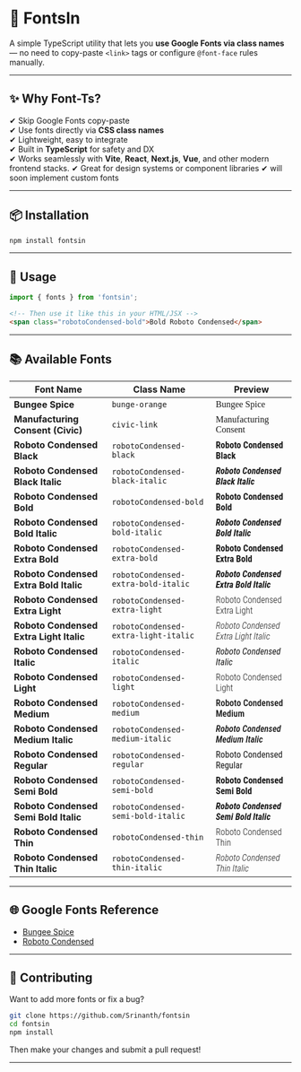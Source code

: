 # 🎨 FontsIn

A simple TypeScript utility that lets you **use Google Fonts via class names** — no need to copy-paste `<link>` tags or configure `@font-face` rules manually.

---

## ✨ Why Font-Ts?

✔ Skip Google Fonts copy-paste  
✔ Use fonts directly via **CSS class names**  
✔ Lightweight, easy to integrate  
✔ Built in **TypeScript** for safety and DX  
✔ Works seamlessly with **Vite**, **React**, **Next.js**, **Vue**, and other modern frontend stacks.
✔ Great for design systems or component libraries
✔ will soon implement custom fonts

---


## 📦 Installation

```bash
npm install fontsin
```

---

## 🚀 Usage

```ts
import { fonts } from 'fontsin';

```

```html
<!-- Then use it like this in your HTML/JSX -->
<span class="robotoCondensed-bold">Bold Roboto Condensed</span>
```

---

## 📚 Available Fonts

| Font Name | Class Name | Preview |
|----------|------------|---------|
| **Bungee Spice** | `bunge-orange` | <span style="font-family: 'Bungee Spice', cursive;">Bungee Spice</span> |
| **Manufacturing Consent (Civic)** | `civic-link` | <span style="font-family: 'Manufacturing Consent';">Manufacturing Consent</span> |
| **Roboto Condensed Black** | `robotoCondensed-black` | <span style="font-family: 'Roboto Condensed'; font-weight: 900;">Roboto Condensed Black</span> |
| **Roboto Condensed Black Italic** | `robotoCondensed-black-italic` | <span style="font-family: 'Roboto Condensed'; font-weight: 900; font-style: italic;">Roboto Condensed Black Italic</span> |
| **Roboto Condensed Bold** | `robotoCondensed-bold` | <span style="font-family: 'Roboto Condensed'; font-weight: bold;">Roboto Condensed Bold</span> |
| **Roboto Condensed Bold Italic** | `robotoCondensed-bold-italic` | <span style="font-family: 'Roboto Condensed'; font-weight: bold; font-style: italic;">Roboto Condensed Bold Italic</span> |
| **Roboto Condensed Extra Bold** | `robotoCondensed-extra-bold` | <span style="font-family: 'Roboto Condensed'; font-weight: 800;">Roboto Condensed Extra Bold</span> |
| **Roboto Condensed Extra Bold Italic** | `robotoCondensed-extra-bold-italic` | <span style="font-family: 'Roboto Condensed'; font-weight: 800; font-style: italic;">Roboto Condensed Extra Bold Italic</span> |
| **Roboto Condensed Extra Light** | `robotoCondensed-extra-light` | <span style="font-family: 'Roboto Condensed'; font-weight: 200;">Roboto Condensed Extra Light</span> |
| **Roboto Condensed Extra Light Italic** | `robotoCondensed-extra-light-italic` | <span style="font-family: 'Roboto Condensed'; font-weight: 200; font-style: italic;">Roboto Condensed Extra Light Italic</span> |
| **Roboto Condensed Italic** | `robotoCondensed-italic` | <span style="font-family: 'Roboto Condensed'; font-style: italic;">Roboto Condensed Italic</span> |
| **Roboto Condensed Light** | `robotoCondensed-light` | <span style="font-family: 'Roboto Condensed'; font-weight: 300;">Roboto Condensed Light</span> |
| **Roboto Condensed Medium** | `robotoCondensed-medium` | <span style="font-family: 'Roboto Condensed'; font-weight: 500;">Roboto Condensed Medium</span> |
| **Roboto Condensed Medium Italic** | `robotoCondensed-medium-italic` | <span style="font-family: 'Roboto Condensed'; font-weight: 500; font-style: italic;">Roboto Condensed Medium Italic</span> |
| **Roboto Condensed Regular** | `robotoCondensed-regular` | <span style="font-family: 'Roboto Condensed';">Roboto Condensed Regular</span> |
| **Roboto Condensed Semi Bold** | `robotoCondensed-semi-bold` | <span style="font-family: 'Roboto Condensed'; font-weight: 600;">Roboto Condensed Semi Bold</span> |
| **Roboto Condensed Semi Bold Italic** | `robotoCondensed-semi-bold-italic` | <span style="font-family: 'Roboto Condensed'; font-weight: 600; font-style: italic;">Roboto Condensed Semi Bold Italic</span> |
| **Roboto Condensed Thin** | `robotoCondensed-thin` | <span style="font-family: 'Roboto Condensed'; font-weight: 100;">Roboto Condensed Thin</span> |
| **Roboto Condensed Thin Italic** | `robotoCondensed-thin-italic` | <span style="font-family: 'Roboto Condensed'; font-weight: 100; font-style: italic;">Roboto Condensed Thin Italic</span> |

---

## 🌐 Google Fonts Reference

- [Bungee Spice](https://fonts.google.com/specimen/Bungee+Spice)
- [Roboto Condensed](https://fonts.google.com/specimen/Roboto+Condensed)
---

## 🙌 Contributing

Want to add more fonts or fix a bug?

```bash
git clone https://github.com/Srinanth/fontsin
cd fontsin
npm install
```

Then make your changes and submit a pull request!

---